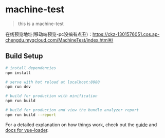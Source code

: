 # machine-test

> this is a machine-test

在线预览地址(移动端预览-pc没搞有点丑)：https://ckz-1301576051.cos.ap-chengdu.myqcloud.com/MachineTest/index.html#/

## Build Setup

``` bash
# install dependencies
npm install

# serve with hot reload at localhost:8080
npm run dev

# build for production with minification
npm run build

# build for production and view the bundle analyzer report
npm run build --report
```

For a detailed explanation on how things work, check out the [guide](http://vuejs-templates.github.io/webpack/) and [docs for vue-loader](http://vuejs.github.io/vue-loader).
